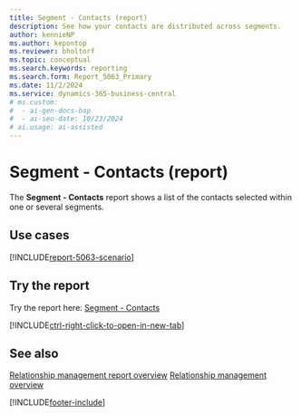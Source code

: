 ```yaml
---
title: Segment - Contacts (report)
description: See how your contacts are distributed across segments.
author: kennieNP
ms.author: kepontop
ms.reviewer: bholtorf
ms.topic: conceptual
ms.search.keywords: reporting
ms.search.form: Report_5063_Primary
ms.date: 11/2/2024
ms.service: dynamics-365-business-central
# ms.custom:
#  - ai-gen-docs-bap
#  - ai-seo-date: 10/23/2024
# ai.usage: ai-assisted
---
```


# Segment - Contacts (report)

The **Segment - Contacts** report shows a list of the contacts selected within one or several segments.


## Use cases

[!INCLUDE[report-5063-scenario](../includes/report-5063-scenario-include.md)]

<!-- 

Prompt

Below is a report in an ERP system. Provide 3-4 use cases for different personas working with project management or finance for projects.

Format like this:    
  
As a <persona>, use the report to    
* use case 1  
* use case 2    

Do not capitalize the persona names. 

Do not start lines with "Use the data to"

## Report name
Segment - Contacts

## Report description


### What the report does

### Use cases


Please include your data sources and URLs

-->


## Try the report

Try the report here: [Segment - Contacts](https://businesscentral.dynamics.com?report=5063)

[!INCLUDE[ctrl-right-click-to-open-in-new-tab](../includes/ctrl-right-click-to-open-in-new-tab.md)]

## See also

[Relationship management report overview](marketing-reports.md)
[Relationship management overview](marketing-relationship-management.md)

[!INCLUDE[footer-include](../includes/footer-banner.md)]